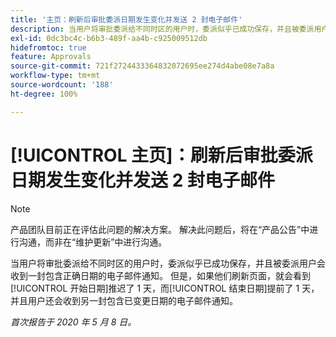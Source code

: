 ```yaml
---
title: '主页：刷新后审批委派日期发生变化并发送 2 封电子邮件'
description: 当用户将审批委派给不同时区的用户时，委派似乎已成功保存，并且被委派用户会收到一封包含正确日期的电子邮件通知。 但是，如果他们刷新页面，就会看到开始日期推迟了 1 天，而结束日期提前了 1 天，并且用户还会收到另一封包含已变更日期的电子邮件通知。
exl-id: 0dc3bc4c-b6b3-489f-aa4b-c925009512db
hidefromtoc: true
feature: Approvals
source-git-commit: 721f2724433364832072695ee274d4abe08e7a8a
workflow-type: tm+mt
source-wordcount: '188'
ht-degree: 100%

---
```


# [!UICONTROL 主页]：刷新后审批委派日期发生变化并发送 2 封电子邮件

>[!NOTE]
>
>产品团队目前正在评估此问题的解决方案。 解决此问题后，将在“产品公告”中进行沟通，而非在“维护更新”中进行沟通。

当用户将审批委派给不同时区的用户时，委派似乎已成功保存，并且被委派用户会收到一封包含正确日期的电子邮件通知。 但是，如果他们刷新页面，就会看到[!UICONTROL 开始日期]推迟了 1 天，而[!UICONTROL 结束日期]提前了 1 天，并且用户还会收到另一封包含已变更日期的电子邮件通知。


_首次报告于 2020 年 5 月 8 日。_
